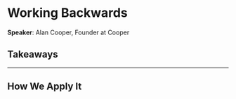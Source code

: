 # Working Backwards

__Speaker__: Alan Cooper, Founder at Cooper

## Takeaways

---

## How We Apply It